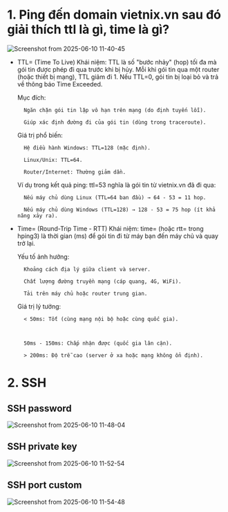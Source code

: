 # 1. Ping đến domain vietnix.vn sau đó giải thích ttl là gì, time là gì?
![Screenshot from 2025-06-10 11-40-45](https://github.com/user-attachments/assets/7f5f926a-b3f2-4996-bf9f-47c2ff517d8c)

- TTL= (Time To Live)
    Khái niệm:
    TTL là số "bước nhảy" (hop) tối đa mà gói tin được phép đi qua trước khi bị hủy. Mỗi khi gói tin qua một router (hoặc thiết bị mạng), TTL giảm đi 1. Nếu TTL=0, gói tin bị loại bỏ và trả về thông báo Time Exceeded.

    Mục đích:

        Ngăn chặn gói tin lặp vô hạn trên mạng (do định tuyến lỗi).

        Giúp xác định đường đi của gói tin (dùng trong traceroute).

    Giá trị phổ biến:

        Hệ điều hành Windows: TTL=128 (mặc định).

        Linux/Unix: TTL=64.

        Router/Internet: Thường giảm dần.

    Ví dụ trong kết quả ping:
    ttl=53 nghĩa là gói tin từ vietnix.vn đã đi qua:

        Nếu máy chủ dùng Linux (TTL=64 ban đầu) → 64 - 53 = 11 hop.

        Nếu máy chủ dùng Windows (TTL=128) → 128 - 53 = 75 hop (ít khả năng xảy ra).
  
- Time= (Round-Trip Time - RTT)
        Khái niệm:
    time= (hoặc rtt= trong hping3) là thời gian (ms) để gói tin đi từ máy bạn đến máy chủ và quay trở lại.

    Yếu tố ảnh hưởng:

        Khoảng cách địa lý giữa client và server.

        Chất lượng đường truyền mạng (cáp quang, 4G, WiFi).

        Tải trên máy chủ hoặc router trung gian.

    Giá trị lý tưởng:

        < 50ms: Tốt (cùng mạng nội bộ hoặc cùng quốc gia).

  

        50ms - 150ms: Chấp nhận được (quốc gia lân cận).

        > 200ms: Độ trễ cao (server ở xa hoặc mạng không ổn định).

# 2. SSH
## SSH password
![Screenshot from 2025-06-10 11-48-04](https://github.com/user-attachments/assets/4fe965b7-97df-4bc8-91fb-250682cbfff0)
## SSH private key
![Screenshot from 2025-06-10 11-52-54](https://github.com/user-attachments/assets/4e4b9737-c4e1-489e-a0eb-aa18e531c198)
## SSH port custom
![Screenshot from 2025-06-10 11-54-48](https://github.com/user-attachments/assets/28b26b29-8b94-44d4-a23e-7de2ddd417ec)


